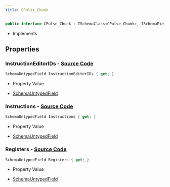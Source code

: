```yaml
---
title: CPulse_Chunk
---
```


```csharp
public interface CPulse_Chunk : ISchemaClass<CPulse_Chunk>, ISchemaField, ISchemaClass, INativeHandle
```

- Implements

## Properties

### **InstructionEditorIDs** - [Source Code](https://github.com/swiftly-solution/swiftlys2/blob/main/managed/src/SwiftlyS2.Generated/Schemas/Interfaces/CPulse_Chunk.cs#L23)

```csharp
SchemaUntypedField InstructionEditorIDs { get; }
```

- Property Value

- [SchemaUntypedField](/docs/api/shared/schemas/schemauntypedfield)

### **Instructions** - [Source Code](https://github.com/swiftly-solution/swiftlys2/blob/main/managed/src/SwiftlyS2.Generated/Schemas/Interfaces/CPulse_Chunk.cs#L17)

```csharp
SchemaUntypedField Instructions { get; }
```

- Property Value

- [SchemaUntypedField](/docs/api/shared/schemas/schemauntypedfield)

### **Registers** - [Source Code](https://github.com/swiftly-solution/swiftlys2/blob/main/managed/src/SwiftlyS2.Generated/Schemas/Interfaces/CPulse_Chunk.cs#L20)

```csharp
SchemaUntypedField Registers { get; }
```

- Property Value

- [SchemaUntypedField](/docs/api/shared/schemas/schemauntypedfield)

